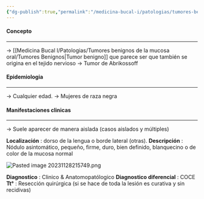 ```yaml
---
{"dg-publish":true,"permalink":"/medicina-bucal-i/patologias/tumores-benignos-de-la-mucosa-oral/tumores-mesenquimatosos/tumor-de-celulas-granulares/"}
---
```



#### Concepto
---

→ [[Medicina Bucal I/Patologias/Tumores benignos de la mucosa oral/Tumores Benignos\|Tumor benigno]] que parece ser que también se origina en el tejido nervioso
→ Tumor de Abrikossoff

#### Epidemiologia
---

→ Cualquier edad.
→ Mujeres de raza negra
#### Manifestaciones clinicas
---

→ Suele aparecer de manera aislada (casos aislados y múltiples)

**Localización** : dorso de la lengua o borde lateral (otras).
**Descripción** : Nódulo asintomático, pequeño, firme, duro, bien definido, blanquecino o de color de la mucosa normal

![Pasted image 20231128215749.png](/img/user/Cirugia%20Bucal%20I/Medias/Pasted%20image%2020231128215749.png)

**Diagnostico** : Clinico & Anatomopatólogico
**Diagnostico diferencial** : COCE
**Tt°** : Resección quirúrgica (si se hace de toda la lesión es curativa y sin recidivas)
